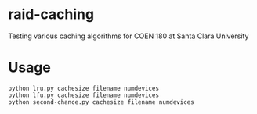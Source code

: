 # raid-caching
Testing various caching algorithms for COEN 180 at Santa Clara University

# Usage
`python lru.py cachesize filename numdevices`  
`python lfu.py cachesize filename numdevices`  
`python second-chance.py cachesize filename numdevices`  